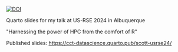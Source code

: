 

[![DOI](https://zenodo.org/badge/DOI/10.5281/zenodo.13965716.svg)](https://doi.org/10.5281/zenodo.13965716)


Quarto slides for my talk at US-RSE 2024 in Albuquerque

"Harnessing the power of HPC from the comfort of R"

Published slides: https://cct-datascience.quarto.pub/scott-usrse24/
